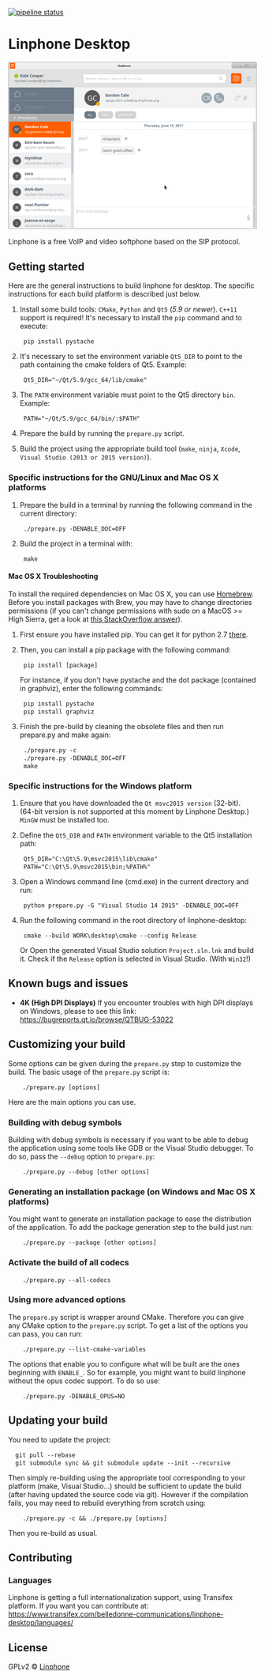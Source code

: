 [![pipeline status](https://gitlab.linphone.org/BC/public/linphone-desktop/badges/master/pipeline.svg)](https://gitlab.linphone.org/BC/public/linphone-desktop/commits/master)

# Linphone Desktop

![screenshot](readme_screen.png)

Linphone is a free VoIP and video softphone based on the SIP protocol.

## Getting started

Here are the general instructions to build linphone for desktop. The specific instructions for each build platform is described just below.

1. Install some build tools: `CMake`, `Python` and `Qt5` (_5.9 or newer_). `C++11` support is required!
   It's necessary to install the `pip` command and to execute:

        pip install pystache

2. It's necessary to set the environment variable `Qt5_DIR` to point to the path containing the cmake folders of Qt5. Example:

        Qt5_DIR="~/Qt/5.9/gcc_64/lib/cmake"

3. The `PATH` environment variable must point to the Qt5 directory `bin`. Example:

        PATH="~/Qt/5.9/gcc_64/bin/:$PATH"

4. Prepare the build by running the `prepare.py` script.
5. Build the project using the appropriate build tool (`make`, `ninja`, `Xcode`, `Visual Studio (2013 or 2015 version)`).

### Specific instructions for the GNU/Linux and Mac OS X platforms

1. Prepare the build in a terminal by running the following command in the current directory:

        ./prepare.py -DENABLE_DOC=OFF

2. Build the project in a terminal with:

        make

#### Mac OS X Troubleshooting
To install the required dependencies on Mac OS X, you can use [Homebrew](https://brew.sh/).
Before you install packages with Brew, you may have to change directories permissions (if you can't change permissions with sudo on a MacOS >= High Sierra, get a look at [this StackOverflow answer](https://stackoverflow.com/questions/16432071/how-to-fix-homebrew-permissions#46844441)).

1. First ensure you have installed pip. You can get it for python 2.7 [there](https://stackoverflow.com/questions/34886101/how-to-install-pip-to-python-2-7-10-on-mac#34886254).

2. Then, you can install a pip package with the following command:

        pip install [package]

    For instance, if you don't have pystache and the dot package (contained in graphviz), enter the following commands:

        pip install pystache
        pip install graphviz

3. Finish the pre-build by cleaning the obsolete files and then run prepare.py and make again:

        ./prepare.py -c
        ./prepare.py -DENABLE_DOC=OFF
        make

### Specific instructions for the Windows platform

1. Ensure that you have downloaded the `Qt msvc2015 version` (32-bit). (64-bit version is not supported at this moment by Linphone Desktop.) `MinGW` must be installed too.

2. Define the `Qt5_DIR` and `PATH` environment variable to the Qt5 installation path:

        Qt5_DIR="C:\Qt\5.9\msvc2015\lib\cmake"
        PATH="C:\Qt\5.9\msvc2015\bin;%PATH%"

3. Open a Windows command line (cmd.exe) in the current directory and run:

        python prepare.py -G "Visual Studio 14 2015" -DENABLE_DOC=OFF

4. Run the following command in the root directory of linphone-desktop:

        cmake --build WORK\desktop\cmake --config Release

    Or Open the generated Visual Studio solution `Project.sln.lnk` and build it. Check if the `Release` option is selected in Visual Studio. (With `Win32`!)

## Known bugs and issues

* __4K (High DPI Displays)__ If you encounter troubles with high DPI displays on Windows, please to see this link: https://bugreports.qt.io/browse/QTBUG-53022

## Customizing your build

Some options can be given during the `prepare.py` step to customize the build. The basic usage of the `prepare.py` script is:

        ./prepare.py [options]

Here are the main options you can use.

### Building with debug symbols

Building with debug symbols is necessary if you want to be able to debug the application using some tools like GDB or the Visual Studio debugger. To do so, pass the `--debug` option to `prepare.py`:

        ./prepare.py --debug [other options]

### Generating an installation package (on Windows and Mac OS X platforms)

You might want to generate an installation package to ease the distribution of the application. To add the package generation step to the build just run:

        ./prepare.py --package [other options]

### Activate the build of all codecs

        ./prepare.py --all-codecs

### Using more advanced options

The `prepare.py` script is wrapper around CMake. Therefore you can give any CMake option to the `prepare.py` script.
To get a list of the options you can pass, you can run:

        ./prepare.py --list-cmake-variables

The options that enable you to configure what will be built are the ones beginning with `ENABLE_`. So for example, you might want to build linphone without the opus codec support. To do so use:

        ./prepare.py -DENABLE_OPUS=NO

## Updating your build

You need to update the project:

      git pull --rebase
      git submodule sync && git submodule update --init --recursive

Then simply re-building using the appropriate tool corresponding to your platform (make, Visual Studio...) should be sufficient to update the build (after having updated the source code via git).
However if the compilation fails, you may need to rebuild everything from scratch using:

        ./prepare.py -c && ./prepare.py [options]

Then you re-build as usual.

## Contributing

### Languages

Linphone is getting a full internationalization support, using Transifex platform.
If you want you can contribute at: https://www.transifex.com/belledonne-communications/linphone-desktop/languages/

## License

GPLv2 © [Linphone](https://linphone.org)
